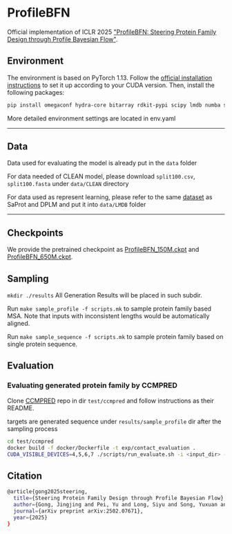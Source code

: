 # ProfileBFN
Official implementation of ICLR 2025 ["ProfileBFN: Steering Protein Family Design through Profile Bayesian Flow"](https://openreview.net/forum?id=PSiijdQjNU&noteId=sRV2quHqPd).

## Environment
The environment is based on PyTorch 1.13. Follow the [official installation instructions](https://pytorch.org/get-started/previous-versions/) to set it up according to your CUDA version. Then, install the following packages:

```bash
pip install omegaconf hydra-core bitarray rdkit-pypi scipy lmdb numba scikit-learn
```

More detailed environment settings are located in env.yaml


-----

## Data
Data used for evaluating the model is already put in the `data` folder

For data needed of CLEAN model, please download `split100.csv`, `split100.fasta` under `data/CLEAN` directory

For data used as represent learning, please refer to the same [dataset](https://drive.google.com/drive/folders/11dNGqPYfLE3M-Mbh4U7IQpuHxJpuRr4g?usp=sharing) as SaProt and DPLM and put it into `data/LMDB` folder

---


## Checkpoints
We provide the pretrained checkpoint as [ProfileBFN_150M.ckpt]() and [ProfileBFN_650M.ckpt](). 


## Sampling
`mkdir ./results` All Generation Results will be placed in such subdir.

Run `make sample_profile -f scripts.mk` to sample protein family based MSA. Note that inputs with inconsistent lengths would be automatically aligned.

Run `make sample_sequence -f scripts.mk` to sample protein family based on single protein sequence.


## Evaluation
### Evaluating generated protein family by CCMPRED
Clone [CCMPRED](https://github.com/jingjing-gong/contact_evaluation) repo in dir `test/ccmpred` and follow instructions as their README.  

targets are generated sequence under `results/sample_profile` dir after the sampling process
```bash
cd test/ccmpred
docker build -f docker/Dockerfile -t exp/contact_evaluation .
CUDA_VISIBLE_DEVICES=4,5,6,7 ./scripts/run_evaluate.sh -i <input_dir> -o <output_dir>
```


## Citation
```bash
@article{gong2025steering,
  title={Steering Protein Family Design through Profile Bayesian Flow},
  author={Gong, Jingjing and Pei, Yu and Long, Siyu and Song, Yuxuan and Zhang, Zhe and Huang, Wenhao and Cao, Ziyao and Zhang, Shuyi and Zhou, Hao and Ma, Wei-Ying},
  journal={arXiv preprint arXiv:2502.07671},
  year={2025}
}

